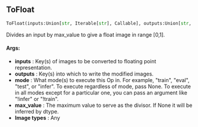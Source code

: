 ## ToFloat
```python
ToFloat(inputs:Union[str, Iterable[str], Callable], outputs:Union[str, Iterable[str]], mode:Union[NoneType, str, Iterable[str]]=None, max_value:Union[float, NoneType]=None)
```
Divides an input by max_value to give a float image in range [0,1].

#### Args:

* **inputs** :  Key(s) of images to be converted to floating point representation.
* **outputs** :  Key(s) into which to write the modified images.
* **mode** :  What mode(s) to execute this Op in. For example, "train", "eval", "test", or "infer". To execute            regardless of mode, pass None. To execute in all modes except for a particular one, you can pass an argument            like "!infer" or "!train".
* **max_value** :  The maximum value to serve as the divisor. If None it will be inferred by dtype.
* **Image types** :         Any    